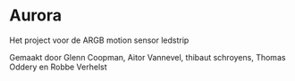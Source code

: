 # Aurora

Het project voor de ARGB motion sensor ledstrip 



Gemaakt door Glenn Coopman, Aitor Vannevel, thibaut schroyens, Thomas Oddery en Robbe Verhelst
